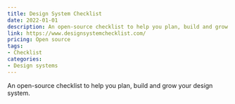 ```yaml
---
title: Design System Checklist
date: 2022-01-01
description: An open-source checklist to help you plan, build and grow your design system.
link: https://www.designsystemchecklist.com/
pricing: Open source
tags: 
- Checklist
categories:
- Design systems
---
```


An open-source checklist to help you plan, build and grow your design system.
